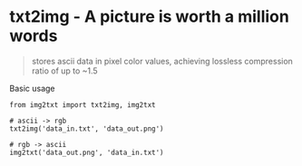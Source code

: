 # txt2img - A picture is worth a million words

> stores ascii data in pixel color values, achieving lossless compression ratio of up to ~1.5


Basic usage
```
from img2txt import txt2img, img2txt

# ascii -> rgb
txt2img('data_in.txt', 'data_out.png')

# rgb -> ascii
img2txt('data_out.png', 'data_in.txt')
```
